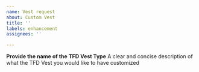 ```yaml
---
name: Vest request
about: Custom Vest
title: ''
labels: enhancement
assignees: ''

---
```


**Provide the name of the TFD Vest Type**
A clear and concise description of what the TFD Vest you would like to have customized

